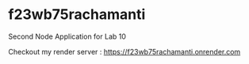 # f23wb75rachamanti

Second Node Application for Lab 10

Checkout my render server : https://f23wb75rachamanti.onrender.com
